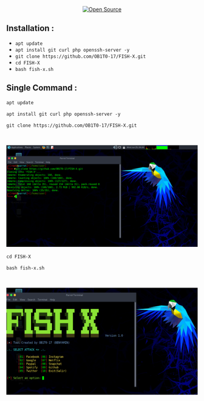 <p align="left">
</p>
<p align="center">
</p>
<p align="center">
<a href="#"><img title="Open Source" src="https://img.shields.io/badge/Open%20Source-%E2%9D%A4-green?style=for-the-badge"></a>
</p>
<p align="center">
</p>

## Installation :

* `apt update`
* `apt install git curl php openssh-server -y`
* `git clone https://github.com/OB1T0-17/FISH-X.git`
* `cd FISH-X`
* `bash fish-x.sh`

## Single Command :
```
apt update 
```
```
apt install git curl php openssh-server -y
```
```
git clone https://github.com/OB1T0-17/FISH-X.git
```
<br>
<p align="center">
    <img src="./imgs/img1.png"/>
</p>

```
cd FISH-X
```
```
bash fish-x.sh
```
<br>
<p align="center">
    <img src="./imgs/img2.png"/>
</p>